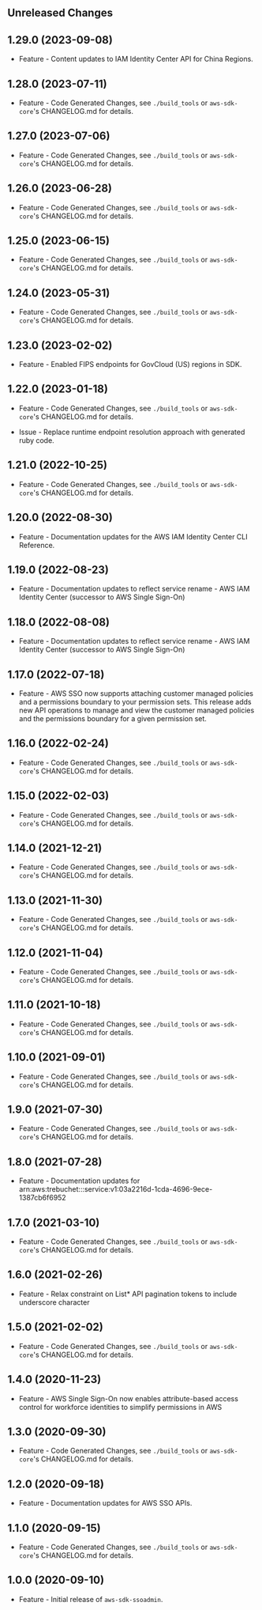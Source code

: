 Unreleased Changes
------------------

1.29.0 (2023-09-08)
------------------

* Feature - Content updates to IAM Identity Center API for China Regions.

1.28.0 (2023-07-11)
------------------

* Feature - Code Generated Changes, see `./build_tools` or `aws-sdk-core`'s CHANGELOG.md for details.

1.27.0 (2023-07-06)
------------------

* Feature - Code Generated Changes, see `./build_tools` or `aws-sdk-core`'s CHANGELOG.md for details.

1.26.0 (2023-06-28)
------------------

* Feature - Code Generated Changes, see `./build_tools` or `aws-sdk-core`'s CHANGELOG.md for details.

1.25.0 (2023-06-15)
------------------

* Feature - Code Generated Changes, see `./build_tools` or `aws-sdk-core`'s CHANGELOG.md for details.

1.24.0 (2023-05-31)
------------------

* Feature - Code Generated Changes, see `./build_tools` or `aws-sdk-core`'s CHANGELOG.md for details.

1.23.0 (2023-02-02)
------------------

* Feature - Enabled FIPS endpoints for GovCloud (US) regions in SDK.

1.22.0 (2023-01-18)
------------------

* Feature - Code Generated Changes, see `./build_tools` or `aws-sdk-core`'s CHANGELOG.md for details.

* Issue - Replace runtime endpoint resolution approach with generated ruby code.

1.21.0 (2022-10-25)
------------------

* Feature - Code Generated Changes, see `./build_tools` or `aws-sdk-core`'s CHANGELOG.md for details.

1.20.0 (2022-08-30)
------------------

* Feature - Documentation updates for the AWS IAM Identity Center CLI Reference.

1.19.0 (2022-08-23)
------------------

* Feature - Documentation updates to reflect service rename - AWS IAM Identity Center (successor to AWS Single Sign-On)

1.18.0 (2022-08-08)
------------------

* Feature - Documentation updates to reflect service rename - AWS IAM Identity Center (successor to AWS Single Sign-On)

1.17.0 (2022-07-18)
------------------

* Feature - AWS SSO now supports attaching customer managed policies and a permissions boundary to your permission sets. This release adds new API operations to manage and view the customer managed policies and the permissions boundary for a given permission set.

1.16.0 (2022-02-24)
------------------

* Feature - Code Generated Changes, see `./build_tools` or `aws-sdk-core`'s CHANGELOG.md for details.

1.15.0 (2022-02-03)
------------------

* Feature - Code Generated Changes, see `./build_tools` or `aws-sdk-core`'s CHANGELOG.md for details.

1.14.0 (2021-12-21)
------------------

* Feature - Code Generated Changes, see `./build_tools` or `aws-sdk-core`'s CHANGELOG.md for details.

1.13.0 (2021-11-30)
------------------

* Feature - Code Generated Changes, see `./build_tools` or `aws-sdk-core`'s CHANGELOG.md for details.

1.12.0 (2021-11-04)
------------------

* Feature - Code Generated Changes, see `./build_tools` or `aws-sdk-core`'s CHANGELOG.md for details.

1.11.0 (2021-10-18)
------------------

* Feature - Code Generated Changes, see `./build_tools` or `aws-sdk-core`'s CHANGELOG.md for details.

1.10.0 (2021-09-01)
------------------

* Feature - Code Generated Changes, see `./build_tools` or `aws-sdk-core`'s CHANGELOG.md for details.

1.9.0 (2021-07-30)
------------------

* Feature - Code Generated Changes, see `./build_tools` or `aws-sdk-core`'s CHANGELOG.md for details.

1.8.0 (2021-07-28)
------------------

* Feature - Documentation updates for arn:aws:trebuchet:::service:v1:03a2216d-1cda-4696-9ece-1387cb6f6952

1.7.0 (2021-03-10)
------------------

* Feature - Code Generated Changes, see `./build_tools` or `aws-sdk-core`'s CHANGELOG.md for details.

1.6.0 (2021-02-26)
------------------

* Feature - Relax constraint on List* API pagination tokens to include underscore character

1.5.0 (2021-02-02)
------------------

* Feature - Code Generated Changes, see `./build_tools` or `aws-sdk-core`'s CHANGELOG.md for details.

1.4.0 (2020-11-23)
------------------

* Feature - AWS Single Sign-On now enables attribute-based access control for workforce identities to simplify permissions in AWS

1.3.0 (2020-09-30)
------------------

* Feature - Code Generated Changes, see `./build_tools` or `aws-sdk-core`'s CHANGELOG.md for details.

1.2.0 (2020-09-18)
------------------

* Feature - Documentation updates for AWS SSO APIs.

1.1.0 (2020-09-15)
------------------

* Feature - Code Generated Changes, see `./build_tools` or `aws-sdk-core`'s CHANGELOG.md for details.

1.0.0 (2020-09-10)
------------------

* Feature - Initial release of `aws-sdk-ssoadmin`.

